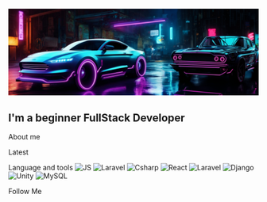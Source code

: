 [![Header](https://github.com/ZhirnovED/ZhirnovED/blob/main/assets/banner.png)](https://t.me/Steven138899)

## I'm a beginner FullStack Developer  

About me


Latest

Language and tools
![JS](https://img.shields.io/badge/-JS-064168?style=for-badge-loop&logo=JavaScript)
![Laravel](https://img.shields.io/badge/-Python-064168?style=for-badge-loop&logo=Python)
![Csharp](https://img.shields.io/badge/-Csharp-064168?style=for-badge-loop&logo=Csharp)
![React](https://img.shields.io/badge/-React-064168?style=for-badge-loop&logo=React)
![Laravel](https://img.shields.io/badge/-Laravel-064168?style=for-badge-loop&logo=laravel)
![Django](https://img.shields.io/badge/-Django-064168?style=for-badge-loop&logo=Django)
![Unity](https://img.shields.io/badge/-Unity-064168?style=for-badge-loop&logo=Unity)
![MySQL](https://img.shields.io/badge/-MySQL-064168?style=for-badge-loop&logo=mysql)



Follow Me


<!--
**ZhirnovED/ZhirnovED** is a ✨ _special_ ✨ repository because its `README.md` (this file) appears on your GitHub profile.

Here are some ideas to get you started:

- 🔭 I’m currently working on ...
- 🌱 I’m currently learning ...
- 👯 I’m looking to collaborate on ...
- 🤔 I’m looking for help with ...
- 💬 Ask me about ...
- 📫 How to reach me: ...
- 😄 Pronouns: ...
- ⚡ Fun fact: ...
-->
